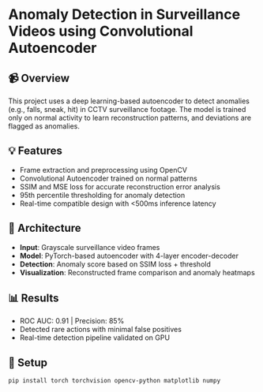 # Anomaly Detection in Surveillance Videos using Convolutional Autoencoder

## 📹 Overview
This project uses a deep learning-based autoencoder to detect anomalies (e.g., falls, sneak, hit) in CCTV surveillance footage. The model is trained only on normal activity to learn reconstruction patterns, and deviations are flagged as anomalies.

## 💡 Features
- Frame extraction and preprocessing using OpenCV
- Convolutional Autoencoder trained on normal patterns
- SSIM and MSE loss for accurate reconstruction error analysis
- 95th percentile thresholding for anomaly detection
- Real-time compatible design with <500ms inference latency

## 🧱 Architecture
- **Input**: Grayscale surveillance video frames
- **Model**: PyTorch-based autoencoder with 4-layer encoder-decoder
- **Detection**: Anomaly score based on SSIM loss + threshold
- **Visualization**: Reconstructed frame comparison and anomaly heatmaps

## 📊 Results
- ROC AUC: 0.91 | Precision: 85%
- Detected rare actions with minimal false positives
- Real-time detection pipeline validated on GPU

## 🔧 Setup
```bash
pip install torch torchvision opencv-python matplotlib numpy
